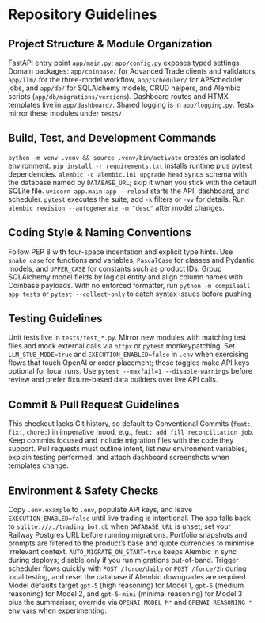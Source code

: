 # Repository Guidelines

## Project Structure & Module Organization
FastAPI entry point `app/main.py`; `app/config.py` exposes typed settings. Domain packages: `app/coinbase/` for Advanced Trade clients and validators, `app/llm/` for the three-model workflow, `app/scheduler/` for APScheduler jobs, and `app/db/` for SQLAlchemy models, CRUD helpers, and Alembic scripts (`app/db/migrations/versions`). Dashboard routes and HTMX templates live in `app/dashboard/`. Shared logging is in `app/logging.py`. Tests mirror these modules under `tests/`.

## Build, Test, and Development Commands
`python -m venv .venv && source .venv/bin/activate` creates an isolated environment. `pip install -r requirements.txt` installs runtime plus pytest dependencies. `alembic -c alembic.ini upgrade head` syncs schema with the database named by `DATABASE_URL`; skip it when you stick with the default SQLite file. `uvicorn app.main:app --reload` starts the API, dashboard, and scheduler. `pytest` executes the suite; add `-k` filters or `-vv` for details. Run `alembic revision --autogenerate -m "desc"` after model changes.

## Coding Style & Naming Conventions
Follow PEP 8 with four-space indentation and explicit type hints. Use `snake_case` for functions and variables, `PascalCase` for classes and Pydantic models, and `UPPER_CASE` for constants such as product IDs. Group SQLAlchemy model fields by logical entity and align column names with Coinbase payloads. With no enforced formatter, run `python -m compileall app tests` or `pytest --collect-only` to catch syntax issues before pushing.

## Testing Guidelines
Unit tests live in `tests/test_*.py`. Mirror new modules with matching test files and mock external calls via `httpx` or `pytest` monkeypatching. Set `LLM_STUB_MODE=true` and `EXECUTION_ENABLED=false` in `.env` when exercising flows that touch OpenAI or order placement; those toggles make API keys optional for local runs. Use `pytest --maxfail=1 --disable-warnings` before review and prefer fixture-based data builders over live API calls.

## Commit & Pull Request Guidelines
This checkout lacks Git history, so default to Conventional Commits (`feat:`, `fix:`, `chore:`) in imperative mood, e.g., `feat: add fill reconciliation job`. Keep commits focused and include migration files with the code they support. Pull requests must outline intent, list new environment variables, explain testing performed, and attach dashboard screenshots when templates change.

## Environment & Safety Checks
Copy `.env.example` to `.env`, populate API keys, and leave `EXECUTION_ENABLED=false` until live trading is intentional. The app falls back to `sqlite:///./trading_bot.db` when `DATABASE_URL` is unset; set your Railway Postgres URL before running migrations. Portfolio snapshots and prompts are filtered to the product’s base and quote currencies to minimise irrelevant context. `AUTO_MIGRATE_ON_START=true` keeps Alembic in sync during deploys; disable only if you run migrations out-of-band. Trigger scheduler flows quickly with `POST /force/daily` or `POST /force/2h` during local testing, and reset the database if Alembic downgrades are required. Model defaults target `gpt-5` (high reasoning) for Model 1, `gpt-5` (medium reasoning) for Model 2, and `gpt-5-mini` (minimal reasoning) for Model 3 plus the summariser; override via `OPENAI_MODEL_M*` and `OPENAI_REASONING_*` env vars when experimenting.
